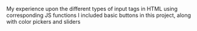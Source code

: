 My experience upon the different types of input tags in HTML using corresponding JS functions
I included basic buttons in this project, along with
color pickers
and sliders

